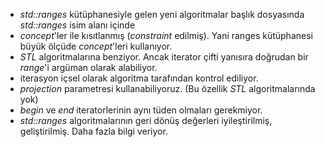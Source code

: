 - _std::ranges_ kütüphanesiyle gelen yeni algoritmalar <algorithm> başlık dosyasında _std::ranges_ isim alanı içinde
- _concept_'ler ile kısıtlanmış (_constraint_ edilmiş). Yani ranges kütüphanesi büyük ölçüde _concept_'leri kullanıyor.
- _STL_ algoritmalarına benziyor. Ancak iterator çifti yanısıra doğrudan bir _range_'i argüman olarak alabiliyor.
- iterasyon içsel olarak algoritma tarafından kontrol ediliyor.
- _projection_ parametresi kullanabiliyoruz. (Bu özellik _STL_ algoritmalarında yok)
- _begin_ ve _end_ iteratorlerinin aynı tüden olmaları gerekmiyor.
- _std::ranges_ algoritmalarının geri dönüş değerleri iyileştirilmiş, geliştirilmiş. Daha fazla bilgi veriyor.
